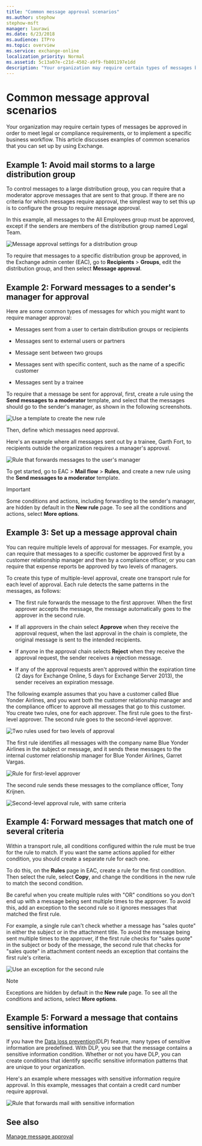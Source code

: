 ```yaml
---
title: "Common message approval scenarios"
ms.author: stephow
stephow-msft
manager: laurawi
ms.date: 6/23/2018
ms.audience: ITPro
ms.topic: overview
ms.service: exchange-online
localization_priority: Normal
ms.assetid: 5c13a07e-c21d-4502-a9f9-fb801197e1dd
description: "Your organization may require certain types of messages be approved in order to meet legal or compliance requirements, or to implement a specific business workflow. This article discusses examples of common scenarios that you can set up by using Exchange."
---
```


# Common message approval scenarios

Your organization may require certain types of messages be approved in order to meet legal or compliance requirements, or to implement a specific business workflow. This article discusses examples of common scenarios that you can set up by using Exchange.
  
## Example 1: Avoid mail storms to a large distribution group
<a name="Ex1"> </a>

To control messages to a large distribution group, you can require that a moderator approve messages that are sent to that group. If there are no criteria for which messages require approval, the simplest way to set this up is to configure the group to require message approval. 
  
In this example, all messages to the All Employees group must be approved, except if the senders are members of the distribution group named Legal Team. 
  
![Message approval settings for a distribution group](../../media/TA_Mod_Scenario1_AllEmployes.png)
  
To require that messages to a specific distribution group be approved, in the Exchange admin center (EAC), go to **Recipients** \> **Groups**, edit the distribution group, and then select **Message approval**. 
  
## Example 2: Forward messages to a sender's manager for approval
<a name="Ex2"> </a>

Here are some common types of messages for which you might want to require manager approval: 
  
- Messages sent from a user to certain distribution groups or recipients 
    
- Messages sent to external users or partners 
    
- Message sent between two groups 
    
- Messages sent with specific content, such as the name of a specific customer 
    
- Messages sent by a trainee 
    
To require that a message be sent for approval, first, create a rule using the **Send messages to a moderator** template, and select that the messages should go to the sender's manager, as shown in the following screenshots. 
  
![Use a template to create the new rule](../../media/TA_Mod_Scenario2_Template.png)
  
Then, define which messages need approval. 
  
Here's an example where all messages sent out by a trainee, Garth Fort, to recipients outside the organization requires a manager's approval.
  
![Rule that forwards messages to the user's manager](../../media/TA_Mod_Scenario2_rule.png)
  
To get started, go to EAC \> **Mail flow** \> **Rules**, and create a new rule using the **Send messages to a moderator** template. 
  
> [!IMPORTANT]
> Some conditions and actions, including forwarding to the sender's manager, are hidden by default in the **New rule** page. To see all the conditions and actions, select **More options**. 
  
## Example 3: Set up a message approval chain
<a name="Ex3"> </a>

You can require multiple levels of approval for messages. For example, you can require that messages to a specific customer be approved first by a customer relationship manager and then by a compliance officer, or you can require that expense reports be approved by two levels of managers. 
  
To create this type of multiple-level approval, create one transport rule for each level of approval. Each rule detects the same patterns in the messages, as follows:
  
- The first rule forwards the message to the first approver. When the first approver accepts the message, the message automatically goes to the approver in the second rule. 
    
- If all approvers in the chain select **Approve** when they receive the approval request, when the last approval in the chain is complete, the original message is sent to the intended recipients. 
    
- If anyone in the approval chain selects **Reject** when they receive the approval request, the sender receives a rejection message. 
    
- If any of the approval requests aren't approved within the expiration time (2 days for Exchange Online, 5 days for Exchange Server 2013), the sender receives an expiration message. 
    
The following example assumes that you have a customer called Blue Yonder Airlines, and you want both the customer relationship manager and the compliance officer to approve all messages that go to this customer. You create two rules, one for each approver. The first rule goes to the first-level approver. The second rule goes to the second-level approver. 
  
![Two rules used for two levels of approval](../../media/TA_Mod_Scenario3_2rules.png)
  
The first rule identifies all messages with the company name Blue Yonder Airlines in the subject or message, and it sends these messages to the internal customer relationship manager for Blue Yonder Airlines, Garret Vargas. 
  
![Rule for first-level approver](../../media/TA_Mod_Scenario3_Rule1.png)
  
The second rule sends these messages to the compliance officer, Tony Krijnen. 
  
![Second-level approval rule, with same criteria](../../media/TA_Mod_Scenario3_Rule2.png)
  
## Example 4: Forward messages that match one of several criteria
<a name="Ex4"> </a>

Within a transport rule, all conditions configured within the rule must be true for the rule to match. If you want the same actions applied for either condition, you should create a separate rule for each one. 
  
To do this, on the **Rules** page in EAC, create a rule for the first condition. Then select the rule, select **Copy**, and change the conditions in the new rule to match the second condition. 
  
Be careful when you create multiple rules with "OR" conditions so you don't end up with a message being sent multiple times to the approver. To avoid this, add an exception to the second rule so it ignores messages that matched the first rule.
  
For example, a single rule can't check whether a message has "sales quote" in either the subject or in the attachment title. To avoid the message being sent multiple times to the approver, if the first rule checks for "sales quote" in the subject or body of the message, the second rule that checks for "sales quote" in attachment content needs an exception that contains the first rule's criteria. 
  
![Use an exception for the second rule](../../media/TA_Mod_Scenario4.png)
  
> [!NOTE]
> Exceptions are hidden by default in the **New rule** page. To see all the conditions and actions, select **More options**. 
  
## Example 5: Forward a message that contains sensitive information
<a name="Ex5"> </a>

If you have the [Data loss prevention](../../security-and-compliance/data-loss-prevention/data-loss-prevention.md)(DLP) feature, many types of sensitive information are predefined. With DLP, you see that the message contains a sensitive information condition. Whether or not you have DLP, you can create conditions that identify specific sensitive information patterns that are unique to your organization. 
  
Here's an example where messages with sensitive information require approval. In this example, messages that contain a credit card number require approval. 
  
![Rule that forwards mail with sensitive information](../../media/TA_Mod_Scenario5.png)
  
## See also
<a name="Ex5"> </a>

[Manage message approval](manage-message-approval.md)

